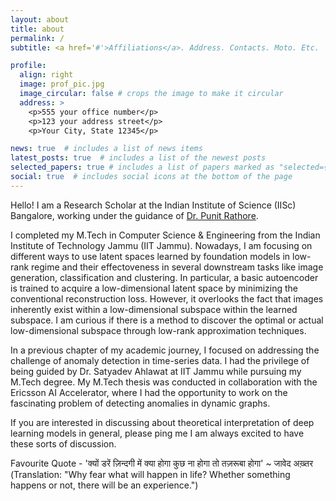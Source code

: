 ```yaml
---
layout: about
title: about
permalink: /
subtitle: <a href='#'>Affiliations</a>. Address. Contacts. Moto. Etc.

profile:
  align: right
  image: prof_pic.jpg
  image_circular: false # crops the image to make it circular
  address: >
    <p>555 your office number</p>
    <p>123 your address street</p>
    <p>Your City, State 12345</p>

news: true  # includes a list of news items
latest_posts: true  # includes a list of the newest posts
selected_papers: true # includes a list of papers marked as "selected={true}"
social: true  # includes social icons at the bottom of the page
---
```


Hello! I am a Research Scholar at the Indian Institute of Science (IISc) Bangalore, working under the guidance of [Dr. Punit Rathore](https://www.punitrathore.com/).

I completed my M.Tech in Computer Science & Engineering from the Indian Institute of Technology Jammu (IIT Jammu). Nowadays, I am focusing on different ways to use latent spaces learned by foundation models in low-rank regime and their effectoveness in several downstream tasks like image generation, classification and clustering. In particular, a basic autoencoder is trained to acquire a low-dimensional latent space by minimizing the conventional reconstruction loss. However, it overlooks the fact that images inherently exist within a low-dimensional subspace within the learned subspace. I am curious if there is a method to discover the optimal or actual low-dimensional subspace through low-rank approximation techniques.

In a previous chapter of my academic journey, I focused on addressing the challenge of anomaly detection in time-series data. I had the privilege of being guided by Dr. Satyadev Ahlawat at IIT Jammu while pursuing my M.Tech degree. My M.Tech thesis was conducted in collaboration with the Ericsson AI Accelerator, where I had the opportunity to work on the fascinating problem of detecting anomalies in dynamic graphs.

If you are interested in discussing about theoretical interpretation of deep learning models in general, please ping me I am always excited to have these sorts of discussion.

Favourite Quote - 'क्यों डरें ज़िन्दगी में क्या होगा कुछ ना होगा तो तज़रूबा होगा' ~ जावेद अख़्तर
(Translation: "Why fear what will happen in life? Whether something happens or not, there will be an experience.")
